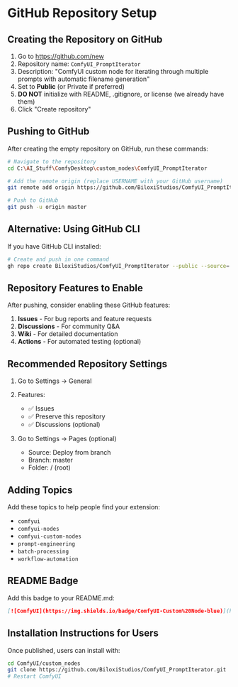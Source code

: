 # GitHub Repository Setup

## Creating the Repository on GitHub

1. Go to https://github.com/new
2. Repository name: `ComfyUI_PromptIterator`
3. Description: "ComfyUI custom node for iterating through multiple prompts with automatic filename generation"
4. Set to **Public** (or Private if preferred)
5. **DO NOT** initialize with README, .gitignore, or license (we already have them)
6. Click "Create repository"

## Pushing to GitHub

After creating the empty repository on GitHub, run these commands:

```bash
# Navigate to the repository
cd C:\AI_Stuff\ComfyDesktop\custom_nodes\ComfyUI_PromptIterator

# Add the remote origin (replace USERNAME with your GitHub username)
git remote add origin https://github.com/BiloxiStudios/ComfyUI_PromptIterator.git

# Push to GitHub
git push -u origin master
```

## Alternative: Using GitHub CLI

If you have GitHub CLI installed:

```bash
# Create and push in one command
gh repo create BiloxiStudios/ComfyUI_PromptIterator --public --source=. --push
```

## Repository Features to Enable

After pushing, consider enabling these GitHub features:

1. **Issues** - For bug reports and feature requests
2. **Discussions** - For community Q&A
3. **Wiki** - For detailed documentation
4. **Actions** - For automated testing (optional)

## Recommended Repository Settings

1. Go to Settings → General
2. Features:
   - ✅ Issues
   - ✅ Preserve this repository
   - ✅ Discussions (optional)

3. Go to Settings → Pages (optional)
   - Source: Deploy from branch
   - Branch: master
   - Folder: / (root)

## Adding Topics

Add these topics to help people find your extension:
- `comfyui`
- `comfyui-nodes`
- `comfyui-custom-nodes`
- `prompt-engineering`
- `batch-processing`
- `workflow-automation`

## README Badge

Add this badge to your README.md:

```markdown
[![ComfyUI](https://img.shields.io/badge/ComfyUI-Custom%20Node-blue)](https://github.com/comfyanonymous/ComfyUI)
```

## Installation Instructions for Users

Once published, users can install with:

```bash
cd ComfyUI/custom_nodes
git clone https://github.com/BiloxiStudios/ComfyUI_PromptIterator.git
# Restart ComfyUI
```